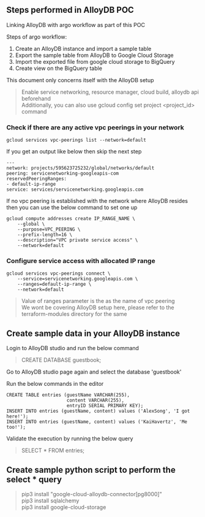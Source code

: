 ## Steps performed in AlloyDB POC

Linking AlloyDB with argo workflow as part of this POC

Steps of argo workflow:

1. Create an AlloyDB instance and import a sample table
2. Export the sample table from AlloyDB to Google Cloud Storage
3. Import the exported file from google cloud storage to BigQuery
4. Create view on the BigQuery table

This document only concerns itself with the AlloyDB setup
> Enable service networking, resource manager, cloud build, alloydb api beforehand \
> Additionally, you can also use gcloud config set project <project_id> command

### Check if there are any active vpc peerings in your network

```
gcloud services vpc-peerings list --network=default
```

If you get an output like below then skip the next step
```
---
network: projects/595623725232/global/networks/default
peering: servicenetworking-googleapis-com
reservedPeeringRanges:
- default-ip-range
service: services/servicenetworking.googleapis.com
```
If no vpc peering is established with the network where AlloyDB resides then you can use the below command to set one up

```
gcloud compute addresses create IP_RANGE_NAME \
    --global \
    --purpose=VPC_PEERING \
    --prefix-length=16 \
    --description="VPC private service access" \
    --network=default
```

### Configure service access with allocated IP range

```
gcloud services vpc-peerings connect \
    --service=servicenetworking.googleapis.com \
    --ranges=default-ip-range \
    --network=default
```
> Value of ranges parameter is the as the name of vpc peering \
> We wont be covering AlloyDB setup here, please refer to the terraform-modules directory for the same


## Create sample data in your AlloyDB instance

Login to AlloyDB studio and run the below command
> CREATE DATABASE guestbook;

Go to AlloyDB studio page again and select the database 'guestbook'

Run the below commands in the editor

```
CREATE TABLE entries (guestName VARCHAR(255),
                      content VARCHAR(255),
                      entryID SERIAL PRIMARY KEY);
INSERT INTO entries (guestName, content) values ('AlexSong', 'I got here!');
INSERT INTO entries (guestName, content) values ('KaiHavertz', 'Me too!');
```

Validate the execution by running the below query

> SELECT * FROM entries;

## Create sample python script to perform the select * query

> pip3 install "google-cloud-alloydb-connector[pg8000]" \
> pip3 install sqlalchemy \
> pip3 install google-cloud-storage




